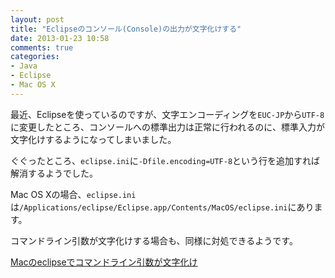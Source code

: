 ```yaml
---
layout: post
title: "Eclipseのコンソール(Console)の出力が文字化けする"
date: 2013-01-23 10:58
comments: true
categories: 
- Java
- Eclipse
- Mac OS X
---
```


最近、Eclipseを使っているのですが、文字エンコーディングを`EUC-JP`から`UTF-8`に変更したところ、コンソールへの標準出力は正常に行われるのに、標準入力が文字化けするようになってしまいました。

ぐぐったところ、`eclipse.ini`に`-Dfile.encoding=UTF-8`という行を追加すれば解消するようでした。

Mac OS Xの場合、`eclipse.ini`は`/Applications/eclipse/Eclipse.app/Contents/MacOS/eclipse.ini`にあります。

コマンドライン引数が文字化けする場合も、同様に対処できるようです。

[Macのeclipseでコマンドライン引数が文字化け](http://starzero.hatenablog.com/entry/20100902/1283438762)
